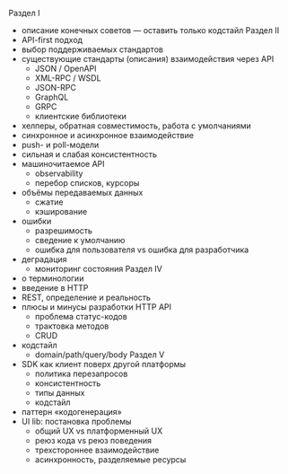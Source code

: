 Раздел I
  * описание конечных советов — оставить только кодстайл
Раздел II
  * API-first подход
  * выбор поддерживаемых стандартов
  * существующие стандарты (описания) взаимодействия через API
    * JSON / OpenAPI
    * XML-RPC / WSDL
    * JSON-RPC
    * GraphQL
    * GRPC
    * клиентские библиотеки
  * хелперы, обратная совместимость, работа с умолчаниями
  * синхронное и асинхронное взаимодействие
  * push- и poll-модели
  * сильная и слабая консистентность
  * машиночитаемое API
    * observability
    * перебор списков, курсоры
  * объёмы передаваемых данных
    * сжатие
    * кэширование
  * ошибки
    * разрешимость
    * сведение к умолчанию
    * ошибка для пользователя vs ошибка для разработчика
  * деградация
    * мониторинг состояния
Раздел IV
  * о терминологии
  * введение в HTTP
  * REST, определение и реальность
  * плюсы и минусы разработки HTTP API
    * проблема статус-кодов
    * трактовка методов
    * CRUD
  * кодстайл
    * domain/path/query/body
Раздел V
  * SDK как клиент поверх другой платформы
    * политика перезапросов
    * консистентность
    * типы данных
    * кодстайл
  * паттерн «кодогенерация»
  * UI lib: постановка проблемы
    * общий UX vs платформенный UX
    * реюз кода vs реюз поведения
    * трехстороннее взаимодействие
    * асинхронность, разделяемые ресурсы